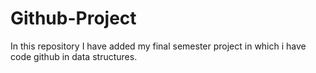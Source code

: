 # Github-Project
In this repository I have added my final semester project in which i have code github in data structures.
